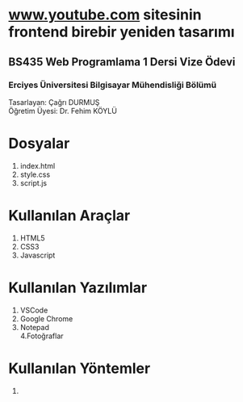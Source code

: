 # www.youtube.com sitesinin frontend birebir yeniden tasarımı 
## BS435 Web Programlama 1 Dersi Vize Ödevi
### Erciyes Üniversitesi Bilgisayar Mühendisliği Bölümü  

Tasarlayan: Çağrı DURMUŞ                                            
Öğretim Üyesi: Dr. Fehim KÖYLÜ


# Dosyalar

1. index.html
2. style.css
3. script.js


# Kullanılan Araçlar

 1. HTML5
 2. CSS3
 4. Javascript
 

# Kullanılan Yazılımlar

 1. VSCode
 2. Google Chrome
 3. Notepad        
 4.Fotoğraflar

# Kullanılan Yöntemler

 1.
